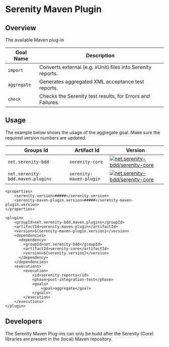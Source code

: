 # Serenity Maven Plugin


## Overview

The available Maven plug-in

| Goal Name   | Description |
| ----------- | ----------- |
| `import`    | Converts external (e.g. xUnit) files into Serenity reports. |
| `aggregate` | Generates aggregated XML acceptance test reports. |
| `check`     | Checks the Serenity test results, for Errors and Failures. |


## Usage

The example below shows the usage of the aggregate goal. Make sure the required version numbers are updated.

| Groups Id | Artifact Id | Version |
| --------- | ----------- | ------- |
| `net.serenity-bdd` | `serenity-core`     | [![net.serenity-bdd/serenity-core](https://maven-badges.herokuapp.com/maven-central/net.serenity-bdd/serenity-core/badge.svg)](https://maven-badges.herokuapp.com/maven-central/net.serenity-bdd/serenity-core)             |
| `net.serenity-bdd.maven.plugins` | `serenity-maven-plugin`  | [![net.serenity-bdd/serenity-core](https://maven-badges.herokuapp.com/maven-central/net.serenity-bdd.maven.plugins/serenity-maven-plugin/badge.svg)](https://maven-badges.herokuapp.com/maven-central/net.serenity-bdd.maven.plugins/serenity-maven-plugin)  |

	<properties>
		<serenity.version>#####</serenity.version>
		<serenity-maven-plugin.version>#####</serenity-maven-plugin.version>
	</properties>
	
    <plugin>
        <groupId>net.serenity-bdd.maven.plugins</groupId>
        <artifactId>serenity-maven-plugin</artifactId>
        <version>${serenity-maven-plugin.version}</version>
        <dependencies>
          <dependency>
            <groupId>net.serenity-bdd</groupId>
            <artifactId>serenity-core</artifactId>
            <version>${serenity.version}</version>
          </dependency>
        </dependencies>
        <executions>
            <execution>
                <id>serenity-reports</id>
                <phase>post-integration-test</phase>
                <goals>
                    <goal>aggregate</goal>
                </goals>
            </execution>
        </executions>
    </plugin>


## Developers

The Serenity Maven Plug-ins can only be build after the Serenity (Core) libraries are present in the (local) Maven repository.